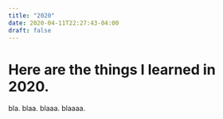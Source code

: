 ```yaml
---
title: "2020"
date: 2020-04-11T22:27:43-04:00
draft: false
---
```


# Here are the things I learned in 2020.
bla.
blaa.
blaaa.
blaaaa.
